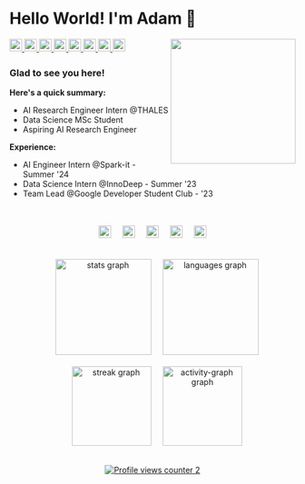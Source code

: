 # Hello World! I'm Adam 👋   

<div>
<img src="https://media1.giphy.com/media/v1.Y2lkPTc5MGI3NjExemdqcmw1OGIwaDdoaDl3cHlmdTVtc3owdjRpOTNlZ3Vnem5kdHhjMyZlcD12MV9pbnRlcm5hbF9naWZfYnlfaWQmY3Q9Zw/hkcLYq8U0UHemJEkZ0/giphy.gif" align="right" width="220" />
</div>
<!--
<div>
<img src="https://media0.giphy.com/media/v1.Y2lkPTc5MGI3NjExZGdpcWwzcmk3Z3RweDN1YXRsd3EwNGZtZmF5ajBvd3poaGhiYnhuaSZlcD12MV9pbnRlcm5hbF9naWZfYnlfaWQmY3Q9Zw/U4jfYmwUUd3pGStk5E/giphy.gif" align="right" width="240" />
</div>
-->
<a href="https://linkedin.com/in/adambenkhalifa" target="_blank">
<img src=https://img.shields.io/badge/linkedin-%231E77B5.svg?&style=for-the-badge&logo=linkedin&logoColor=white height="22" alt=linkedin style="margin-bottom: 5px;" />
</a>
<a href="https://www.kaggle.com/ademsalehbenkhalifa" target="_blank">
<img src=https://img.shields.io/badge/kaggle-%2344BAE8.svg?&style=for-the-badge&logo=kaggle&logoColor=white height="22" alt=kaggle style="margin-bottom: 5px;" />
</a>

<a href="https://zindi.africa/users/Thunderhead_exe" target="_blank">
<img src=https://encrypted-tbn0.gstatic.com/images?q=tbn:ANd9GcSQn1AUd--fQVIwO5is0ph_-mPV0UJbmtSQXA&s height="22" alt=zindi style="margin-bottom: 5px;" />
</a>
<a href="https://huggingface.co/Adam-Ben-Khalifa" target="_blank">
<img src=https://encrypted-tbn0.gstatic.com/images?q=tbn:ANd9GcTml8AOvfBEvBwCmb1mPQWNfHk-7KliyXBeNr_AaTPMCc-7h0jLTl9YVUbYHP2TPjQqfg&usqp=CAU height="22" alt=huggingface style="margin-bottom: 5px;" />
</a>
<a href="https://leetcode.com/u/ademsalahbk/" target="_blank">
<img src=https://img.shields.io/badge/LeetCode-000000?style=for-the-badge&logo=LeetCode&logoColor=#d16c06 height="22" alt=x style="margin-bottom: 5px;" />
</a>
<!-- 
<a href="https://www.hackerrank.com/profile/ademsalahbk" target="_blank">
<img src="https://img.shields.io/static/v1?message=HackerRank&logo=hackerrank&label=&color=2EC866&logoColor=white&labelColor=&style=for-the-badge" height="28" alt="hackerrank logo"/>
</a>
<a href="https://www.behance.net/ademsabenkha" target="_blank">
<img src=https://img.shields.io/static/v1?message=Behance&logo=behance&label=&color=1769ff&logoColor=white&labelColor=&style=for-the-badge alt=behance style="margin-bottom: 5px;" />
</a> 
-->
<a href="https://x.com/Thunderhead_exe" target="_blank">
<img src=https://creativereview.imgix.net/content/uploads/2023/07/twitterx-banner.jpg?auto=compress height="22" alt=x style="margin-bottom: 5px;" />
</a>
<a href="https://medium.com/@AdamBenKhalifa" target="_blank">
<img src=https://img.shields.io/static/v1?message=Medium&logo=medium&label=&color=12100E&logoColor=white&labelColor=&style=for-the-badge height="22" alt=medium style="margin-bottom: 5px;" />
</a>

<a href="https://instagram.com/thunderhead.exe" target="_blank">
<img src=https://img.shields.io/badge/instagram-%23000000.svg?&style=for-the-badge&logo=instagram&logoColor=white height="22" alt=instagram style="margin-bottom: 5px;" />
</a>


### Glad to see you here!  
**Here's a quick summary:**
- AI Research Engineer Intern @THALES
- Data Science MSc Student
- Aspiring AI Research Engineer
  

**Experience:**
- AI Engineer Intern @Spark-it - Summer '24
- Data Science Intern @InnoDeep - Summer '23
- Team Lead @Google Developer Student Club - '23
  

<br/>  

<br clear="both">

<div align="center">
  <img src="https://img.shields.io/badge/Python-3776AB?logo=python&logoColor=white&style=for-the-badge" height="22" alt="python logo" />
  <img width="12" />
  <img src="https://img.shields.io/badge/docker-2496ED?logo=docker&logoColor=white&style=for-the-badge" height="22" alt="docker logo" />
  <img width="12" />
  <img src="https://img.shields.io/badge/pandas-150458?logo=pandas&logoColor=white&style=for-the-badge" height="22" alt="pandas logo" />
  <img width="12" />
  <!--
  <img src="https://img.shields.io/badge/tensorflow-FF6F00?logo=tensorflow&logoColor=white&style=for-the-badge" height="28" alt="tensorflow logo" />
  <img width="12" />
  -->
  <img src="https://img.shields.io/badge/PyTorch-EE4C2C?logo=pytorch&logoColor=white&style=for-the-badge" height="22" alt="pytorch logo" />
  <img width="12" />
  <img src="https://img.shields.io/badge/git-F05032?logo=git&logoColor=white&style=for-the-badge" height="22" alt="git logo" />
</div>

<br clear="both">
<br clear="both">

<div align="center">
  <img width="12" />
  <img src="https://github-readme-stats.vercel.app/api?username=Thunderhead-exe&hide_title=true&hide_rank=true&show_icons=true&include_all_commits=true&count_private=true&disable_animations=false&theme=tokyonight&locale=en&hide_border=true&order=1" height="169" alt="stats graph" />
  <img width="12" />
  <img src="https://github-readme-stats.vercel.app/api/top-langs?username=Thunderhead-exe&locale=en&hide_title=false&layout=compact&card_width=320&langs_count=6&theme=tokyonight&hide_border=true&order=2" height="169" alt="languages graph" />
</div>
<br clear="both">
<div align="center">
  <img width="12" />
  <img src="https://streak-stats.demolab.com?user=Thunderhead-exe&locale=en&mode=daily&theme=tokyonight&hide_border=true&border_radius=6&order=3" height="140" alt="streak graph" />
  <img width="12" />
  <img src="https://github-readme-activity-graph.vercel.app/graph?username=Thunderhead-exe&radius=12&theme=tokyo-night&area=true&order=5&hide_border=true&hide_title=true" height="140" alt="activity-graph graph" />
</div>

<br clear="both">

<div align="center">
  
  [![Profile views counter 2](https://u8views.com/api/v1/github/profiles/111364619/views/day-week-month-total-count.svg)](https://u8views.com/github/Thunderhead-exe)
</div>
